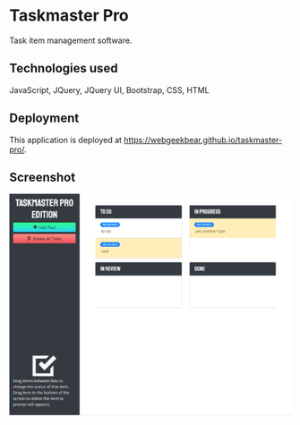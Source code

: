 # Taskmaster Pro
Task item management software.

## Technologies used
JavaScript, JQuery, JQuery UI, Bootstrap, CSS, HTML

## Deployment
This application is deployed at https://webgeekbear.github.io/taskmaster-pro/.

## Screenshot
![Screenshot](./assets/images/taskmaster-pro.png)


